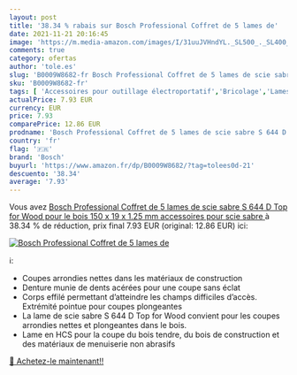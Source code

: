 ```yaml
---
layout: post
title: '38.34 % rabais sur Bosch Professional Coffret de 5 lames de'
date: 2021-11-21 20:16:45
image: 'https://m.media-amazon.com/images/I/31uuJVHndYL._SL500_._SL400_.jpg'
comments: true
category: ofertas
author: 'tole.es'
slug: 'B0009W8682-fr Bosch Professional Coffret de 5 lames de scie sabre S 644...'
sku: 'B0009W8682-fr'
tags: [ 'Accessoires pour outillage électroportatif','Bricolage','Lames de scie sabre','Lames pour outils électriques','Outillage à main et électroportatif','bosch', ]
actualPrice: 7.93 EUR
currency: EUR
price: 7.93
comparePrice: 12.86 EUR
prodname: 'Bosch Professional Coffret de 5 lames de scie sabre S 644 D Top for Wood  pour le bois  150 x 19 x 1.25 mm  accessoires pour scie sabre '
country: 'fr'
flag: '🇫🇷'
brand: 'Bosch'
buyurl: 'https://www.amazon.fr/dp/B0009W8682/?tag=tolees0d-21'
descuento: '38.34'
average: '7.93'
---
```


Vous avez [Bosch Professional Coffret de 5 lames de scie sabre S 644 D Top for Wood  pour le bois  150 x 19 x 1.25 mm  accessoires pour scie sabre ](https://www.amazon.fr/dp/B0009W8682/?tag=tolees0d-21)  à  38.34 % de réduction, prix final  7.93 EUR (original: 12.86 EUR) ici:

[![Bosch Professional Coffret de 5 lames de](https://m.media-amazon.com/images/I/31uuJVHndYL._SL500_._SL400_.jpg)](https://www.amazon.fr/dp/B0009W8682/?tag=tolees0d-21)

ℹ️:

- Coupes arrondies nettes dans les matériaux de construction
- Denture munie de dents acérées pour une coupe sans éclat
- Corps effilé permettant d’atteindre les champs difficiles d’accès. Extrémité pointue pour coupes plongeantes
- La lame de scie sabre S 644 D Top for Wood convient pour les coupes arrondies nettes et plongeantes dans le bois.
- Lame en HCS pour la coupe du bois tendre, du bois de construction et des matériaux de menuiserie non abrasifs

[🛒 Achetez-le maintenant!!](https://www.amazon.fr/dp/B0009W8682/?tag=tolees0d-21)
